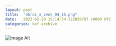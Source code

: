 ```yaml
---
layout:	post
title:	"obraz_a_zvuk_04_15.png"
date:	2023-02-20 19:14:34.322830797 +0000 UTC
categories:	kof archive
---
```


![Image Alt](https://k0f.github.io/assets/obraz_a_zvuk_04_15.png)